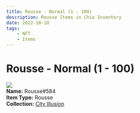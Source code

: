```yaml
---
title: Rousse - Normal (1 - 100)
description: Rousse Items in Chia Inventory
date: 2022-10-10
tags:
    - NFT
    - Items
---
```


# Rousse - Normal (1 - 100)
<div class="item_thumbnail">
<img loading="lazy" src="https://2ucjltajrlojqchn6kx45gj35bwc2rr3zlij3k2wp2h5ak5rmm.arweave.net/1QSVzAmK-3JgI7fKvzpk76GwtRjvK0J2rVn6P0CuxYw"><br/>
<div><strong>Name:</strong> Rousse#584</div>
<div><strong>Item Type:</strong> Rousse</div>
<div><strong>Collection:</strong> <a href="https://www.spacescan.io/xch/nft/collection/col1lend2dcn558km4wcwta4xnkfv3xpcmlp9kyt0m909emvfxechlyqdl5ndg">City Illusion</a></div>
</div>

